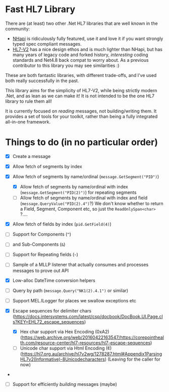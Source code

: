 # Fast HL7 Library

There are (at least) two other .Net HL7 libraries that are well known in the community:
- [NHapi](https://github.com/nHapiNET/nHapi) is ridiculously fully featured, use it and love it if you want strongly typed spec compliant messages.
- [HL7-V2](https://github.com/Efferent-Health/HL7-V2) has a nice design ethos and is much lighter than NHapi, but has many years of legacy code and forked history, _interesting_ coding standards and Net4.8 back compat to worry about.  As a previous contributor to this library you may see similarities :)

These are both fantastic libraries, with different trade-offs, and I've used both really successfully in the past.

This library aims for the simplicity of HL7-V2, while being strictly modern .Net, and as lean as we can make it!  It is not intended to be the one HL7 library to rule them all!

It is currently focused on _reading_ messages, not building/writing them.
It provides a set of tools for your toolkit, rather than being a fully integrated all-in-one framework.
 
# Things to do (in no particular order)

- [x] Create a message
- [x] Allow fetch of segments by index
- [x] Allow fetch of segments by name/ordinal (`message.GetSegment("PID")`)
  - [x] Allow fetch of segments by name/ordinal with index (`message.GetSegment("PID(2)")`) for repeating segments
  - [ ] Allow fetch of segments by name/ordinal with index and field (`message.QueryValue("PID(2).4")`?)  We don't know whether to return a Field, Segment, Component etc, so just the `ReadOnlySpan<char>` ?.... 
- [x] Allow fetch of fields by index (`pid.GetField(4)`)
- [ ] Support for Components (`^`)
- [ ] and Sub-Components (`&`)
- [ ] Support for Repeating fields (`~`)
- [ ] Sample of a MLLP listener that actually consumes and processes messages to prove out API 
- [x] Low-alloc DateTime conversion helpers
- [ ] Query by path (`message.Query("NK1(2).4.1")` or similar)
- [ ] Support MEL.ILogger for places we swallow exceptions etc

 
- [x] Escape sequences for delimiter chars (https://docs.intersystems.com/latest/csp/docbook/DocBook.UI.Page.cls?KEY=EHL72_escape_sequences)
  - [x] Hex char support via Hex Encoding (0xA2) (https://web.archive.org/web/20160422163547/https://corepointhealth.com/resource-center/hl7-resources/hl7-escape-sequences)
  - [ ] Unicode char support via Html Encoding (&#162;) (https://hl7.org.au/archive/hl7v2wg/1278287.html#Appendix1ParsingHL7v2(Informative)-8Unicodecharacters) (Leaving for the caller for now)

- 
- [ ] Support for efficiently _building_ messages (maybe)